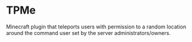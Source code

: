 # TPMe
Minecraft plugin that teleports users with permission to a random location around the command user set by the server administrators/owners.
